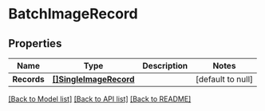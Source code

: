 # BatchImageRecord

## Properties
Name | Type | Description | Notes
------------ | ------------- | ------------- | -------------
**Records** | [**[]SingleImageRecord**](SingleImageRecord.md) |  | [default to null]

[[Back to Model list]](../README.md#documentation-for-models) [[Back to API list]](../README.md#documentation-for-api-endpoints) [[Back to README]](../README.md)


